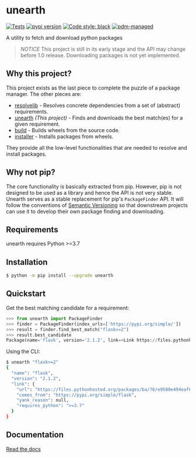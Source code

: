 # unearth

<!--index start-->

[![Tests](https://github.com/frostming/unearth/workflows/Tests/badge.svg)](https://github.com/frostming/unearth/actions?query=workflow%3Aci)
[![pypi version](https://img.shields.io/pypi/v/unearth.svg)](https://pypi.org/project/unearth/)
[![Code style: black](https://img.shields.io/badge/code%20style-black-000000.svg)](https://github.com/psf/black)
[![pdm-managed](https://img.shields.io/badge/pdm-managed-blueviolet)](https://pdm.fming.dev)

A utility to fetch and download python packages

> _NOTICE_ This project is still in its early stage and the API may change before 1.0 release. Downloading packages is not yet implemented.

## Why this project?

This project exists as the last piece to complete the puzzle of a package manager. The other pieces are:

- [resolvelib](https://pypi.org/project/resolvelib/) - Resolves concrete dependencies from a set of (abstract) requirements.
- [unearth](https://pypi.org/project/unearth/) _(This project)_ - Finds and downloads the best match(es) for a given requirement.
- [build](https://pypi.org/project/build/) - Builds wheels from the source code.
- [installer](https://pypi.org/project/installer/) - Installs packages from wheels.

They provide all the low-level functionalities that are needed to resolve and install packages.

## Why not pip?

The core functionality is basically extracted from pip. However, pip is not designed to be used as a library and hence the API is not very stable.
Unearth serves as a stable replacement for pip's `PackageFinder` API. It will follow the conventions of [Semantic Versioning](https://semver.org/) so that downstream projects can use it to develop their own package finding and downloading.

## Requirements

unearth requires Python >=3.7

## Installation

```bash
$ python -m pip install --upgrade unearth
```

## Quickstart

Get the best matching candidate for a requirement:

```python
>>> from unearth import PackageFinder
>>> finder = PackageFinder(index_urls=['https://pypi.org/simple/'])
>>> result = finder.find_best_match("flask>=2")
>>> result.best_candidate
Package(name='flask', version='2.1.2', link=<Link https://files.pythonhosted.org/packages/ba/76/e9580e494eaf6f09710b0f3b9000c9c0363e44af5390be32bb0394165853/Flask-2.1.2-py3-none-any.whl#sha256=fad5b446feb0d6db6aec0c3184d16a8c1f6c3e464b511649c8918a9be100b4fe (from https://pypi.org/simple/flask)>)
```

Using the CLI:

```bash
$ unearth "flask>=2"
{
  "name": "flask",
  "version": "2.1.2",
  "link": {
    "url": "https://files.pythonhosted.org/packages/ba/76/e9580e494eaf6f09710b0f3b9000c9c0363e44af5390be32bb0394165853/Flask-2.1.2-py3-none-any.whl#sha256=fad5b446feb0d6db6aec0c3184d16a8c1f6c3e464b511649c8918a9be100b4fe",
    "comes_from": "https://pypi.org/simple/flask",
    "yank_reason": null,
    "requires_python": ">=3.7"
  }
}
```

<!--index end-->

## Documentation

[Read the docs](https://unearth.readthedocs.io/en/latest/)
